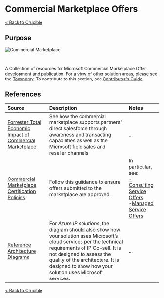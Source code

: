 # Commercial Marketplace Offers

[< Back to Crucible](./)
## Purpose

![Commercial Marketplace]()

<br>

A Collection of resources for Microsoft Commercial Marketplace Offer development and publication. For a view of other solution areas, please see the [Taxonomy](Taxonomy.md). To contribute to this section, see [Contributer's Guide](Contributing.md)

## References

Source | Description | Notes
:----- | :-----  | :-----
[Forrester Total Economic Impact of Commercial Marketplace ](https://azure.microsoft.com/mediahandler/files/resourcefiles/forrester-commercial-marketplace-tei/Forrester%20Commercial%20Marketplace%20TEI.pdf) | See how the commercial marketplace supports partners' direct salesforce through awareness and transacting capabilities as well as the Microsoft field sales and reseller channels| ...
[Commercial Marketplace Certification Policies](https://docs.microsoft.com/en-us/legal/marketplace/certification-policies)| Follow this guiidance to ensure offers submitted to the marketplace are approved. | In particular, see: <br> [- Consulting Service Offers](https://docs.microsoft.com/en-us/legal/marketplace/certification-policies#800-consulting-services) <br> -[Managed Service Offers](https://docs.microsoft.com/en-us/legal/marketplace/certification-policies#700-managed-services)
[Reference Architecture Diagrams](https://docs.microsoft.com/en-us/partner-center/reference-architecture-diagram?context=%2Fazure%2Fmarketplace%2Fcontext%2Fcontext)| For *Azure IP solutions*, the diagram should also show how your solution uses Microsoft’s cloud services per the technical requirements of IP Co-sell. It is not designed to assess the quality of the architecture. It is designed to show how your solution uses Microsoft services. |...

[< Back to Crucible](./)